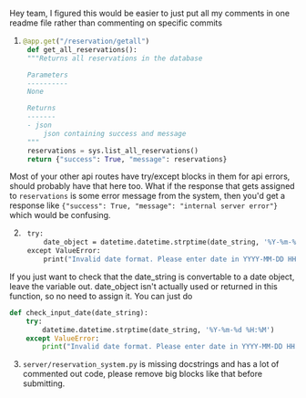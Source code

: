 Hey team, I figured this would be easier to just put all my 
comments in one readme file rather than commenting on specific commits

1) ```python
   @app.get("/reservation/getall")
    def get_all_reservations():
    """Returns all reservations in the database

    Parameters
    ----------
    None

    Returns
    -------
    - json
        json containing success and message
    """
    reservations = sys.list_all_reservations()
    return {"success": True, "message": reservations}
Most of your other api routes have try/except blocks in them for api errors,
should probably have that here too. What if the response
that gets assigned to `reservations` is some error message from the system,
then you'd get a response like `{"success": True, "message": "internal server error"}`
which would be confusing.

2) ```def check_input_date(date_string):
    try:
        date_object = datetime.datetime.strptime(date_string, '%Y-%m-%d %H:%M')
    except ValueError:
        print("Invalid date format. Please enter date in YYYY-MM-DD HH:MM format.")
If you just want to check that the date_string is convertable to a date object, leave the variable out.
date_object isn't actually used or returned in this function, so no need to assign it. You can just do
```python
def check_input_date(date_string):
    try:
        datetime.datetime.strptime(date_string, '%Y-%m-%d %H:%M')
    except ValueError:
        print("Invalid date format. Please enter date in YYYY-MM-DD HH:MM format.")
```

3) `server/reservation_system.py` is missing docstrings and has a lot of commented out code, please remove big blocks like that before submitting.